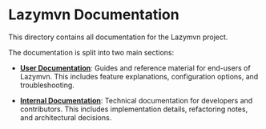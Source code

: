 # Lazymvn Documentation

This directory contains all documentation for the Lazymvn project.

The documentation is split into two main sections:

*   [**User Documentation**](./user/README.md): Guides and reference material for end-users of Lazymvn. This includes feature explanations, configuration options, and troubleshooting.

*   [**Internal Documentation**](./internal/README.md): Technical documentation for developers and contributors. This includes implementation details, refactoring notes, and architectural decisions.
